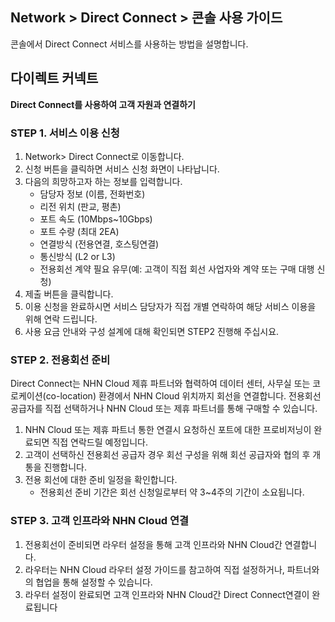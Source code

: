 ## Network > Direct Connect > 콘솔 사용 가이드

콘솔에서 Direct Connect 서비스를 사용하는 방법을 설명합니다.

## 다이렉트 커넥트
**Direct Connect를 사용하여 고객 자원과 연결하기**

### STEP 1. 서비스 이용 신청
1.	Network> Direct Connect로 이동합니다.
2.	신청 버튼을 클릭하면 서비스 신청 화면이 나타납니다.
3.	다음의 희망하고자 하는 정보를 입력합니다.
    * 담당자 정보 (이름, 전화번호)
    * 리전 위치 (판교, 평촌)
    * 포트 속도 (10Mbps~10Gbps)
    * 포트 수량 (최대 2EA)
    * 연결방식 (전용연결, 호스팅연결)
    * 통신방식 (L2 or L3)
    * 전용회선 계약 필요 유무(예: 고객이 직접 회선 사업자와 계약 또는 구매 대행 신청)
4.	제출 버튼을 클릭합니다.
5.	이용 신청을 완료하시면 서비스 담당자가 직접 개별 연락하여 해당 서비스 이용을 위해 연락 드립니다.
6.	사용 요금 안내와 구성 설계에 대해 확인되면 STEP2 진행해 주십시요.

### STEP 2. 전용회선 준비
Direct Connect는 NHN Cloud 제휴 파트너와 협력하여 데이터 센터, 사무실 또는 코 로케이션(co-location) 환경에서 NHN Cloud 위치까지 회선을 연결합니다. 전용회선 공급자를 직접 선택하거나 NHN Cloud 또는 제휴 파트너를 통해 구매할 수 있습니다.
1. NHN Cloud 또는 제휴 파트너 통한 연결시 요청하신 포트에 대한 프로비저닝이 완료되면 직접 연락드릴 예정입니다.
2. 고객이 선택하신 전용회선 공급자 경우 회선 구성을 위해 회선 공급자와 협의 후 개통을 진행합니다.
3. 전용 회선에 대한 준비 일정을 확인합니다.
   * 전용회선 준비 기간은 회선 신청일로부터 약 3~4주의 기간이 소요됩니다.

### STEP 3. 고객 인프라와 NHN Cloud 연결
1. 전용회선이 준비되면 라우터 설정을 통해 고객 인프라와 NHN Cloud간 연결합니다.
2. 라우터는 NHN Cloud 라우터 설정 가이드를 참고하여 직접 설정하거나, 파트너와의 협업을 통해 설정할 수 있습니다.
3. 라우터 설정이 완료되면 고객 인프라와 NHN Cloud간 Direct Connect연결이 완료됩니다